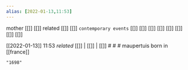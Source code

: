 ```yaml
---
alias: [2022-01-13,11:53]
---
```

 mother [[]] [[]]
 related [[]] [[]]
 `contemporary events` [[]] [[]] [[]] [[]] [[]] [[]] [[]] [[]]

[[2022-01-13]] 11:53 _related_ [[]] | [[]] | [[]] # # #
maupertuis born in [[france]]
```query
"1698"
```